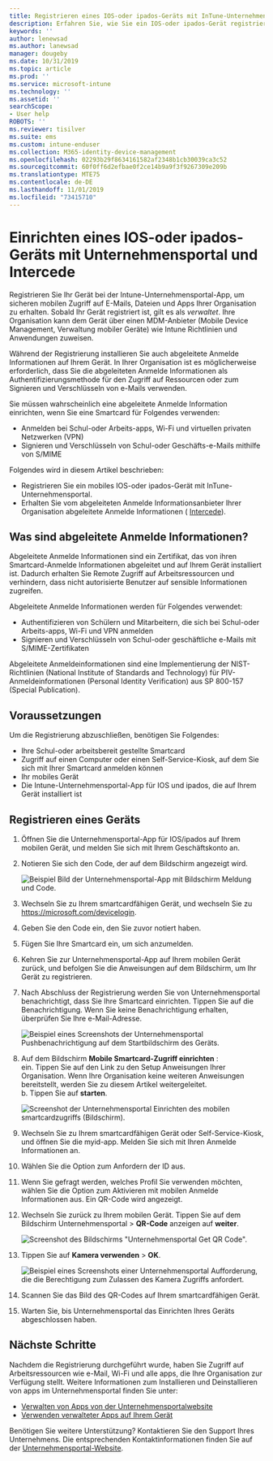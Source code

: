 ```yaml
---
title: Registrieren eines IOS-oder ipados-Geräts mit InTune-Unternehmensportal und Intercede
description: Erfahren Sie, wie Sie ein IOS-oder ipados-Gerät registrieren und die Authentifizierung abgeleiteter Anmelde Informationen mit Intercede einrichten.
keywords: ''
author: lenewsad
ms.author: lanewsad
manager: dougeby
ms.date: 10/31/2019
ms.topic: article
ms.prod: ''
ms.service: microsoft-intune
ms.technology: ''
ms.assetid: ''
searchScope:
- User help
ROBOTS: ''
ms.reviewer: tisilver
ms.suite: ems
ms.custom: intune-enduser
ms.collection: M365-identity-device-management
ms.openlocfilehash: 02293b29f8634161582af2348b1cb30039ca3c52
ms.sourcegitcommit: 60f0ff6d2efbae0f2ce14b9a9f3f9267309e209b
ms.translationtype: MTE75
ms.contentlocale: de-DE
ms.lasthandoff: 11/01/2019
ms.locfileid: "73415710"
---
```

# <a name="set-up-ios-or-ipados-device-with-company-portal-and-intercede"></a>Einrichten eines IOS-oder ipados-Geräts mit Unternehmensportal und Intercede

Registrieren Sie Ihr Gerät bei der Intune-Unternehmensportal-App, um sicheren mobilen Zugriff auf E-Mails, Dateien und Apps Ihrer Organisation zu erhalten.  Sobald Ihr Gerät registriert ist, gilt es als *verwaltet*. Ihre Organisation kann dem Gerät über einen MDM-Anbieter (Mobile Device Management, Verwaltung mobiler Geräte) wie Intune Richtlinien und Anwendungen zuweisen.  

Während der Registrierung installieren Sie auch abgeleitete Anmelde Informationen auf Ihrem Gerät. In Ihrer Organisation ist es möglicherweise erforderlich, dass Sie die abgeleiteten Anmelde Informationen als Authentifizierungsmethode für den Zugriff auf Ressourcen oder zum Signieren und Verschlüsseln von e-Mails verwenden. 

Sie müssen wahrscheinlich eine abgeleitete Anmelde Information einrichten, wenn Sie eine Smartcard für Folgendes verwenden:

* Anmelden bei Schul-oder Arbeits-apps, Wi-Fi und virtuellen privaten Netzwerken (VPN)
* Signieren und Verschlüsseln von Schul-oder Geschäfts-e-Mails mithilfe von S/MIME  

Folgendes wird in diesem Artikel beschrieben:  

* Registrieren Sie ein mobiles IOS-oder ipados-Gerät mit InTune-Unternehmensportal.  
* Erhalten Sie vom abgeleiteten Anmelde Informationsanbieter Ihrer Organisation abgeleitete Anmelde Informationen ( [Intercede](https://www.intercede.com/)).   


## <a name="what-are-derived-credentials"></a>Was sind abgeleitete Anmelde Informationen?  
Abgeleitete Anmelde Informationen sind ein Zertifikat, das von ihren Smartcard-Anmelde Informationen abgeleitet und auf Ihrem Gerät installiert ist. Dadurch erhalten Sie Remote Zugriff auf Arbeitsressourcen und verhindern, dass nicht autorisierte Benutzer auf sensible Informationen zugreifen.  

Abgeleitete Anmelde Informationen werden für Folgendes verwendet: 
* Authentifizieren von Schülern und Mitarbeitern, die sich bei Schul-oder Arbeits-apps, Wi-Fi und VPN anmelden
* Signieren und Verschlüsseln von Schul-oder geschäftliche e-Mails mit S/MIME-Zertifikaten  

Abgeleitete Anmeldeinformationen sind eine Implementierung der NIST-Richtlinien (National Institute of Standards and Technology) für PIV-Anmeldeinformationen (Personal Identity Verification) aus SP 800-157 (Special Publication).  

## <a name="prerequisites"></a>Voraussetzungen

 Um die Registrierung abzuschließen, benötigen Sie Folgendes:

* Ihre Schul-oder arbeitsbereit gestellte Smartcard
* Zugriff auf einen Computer oder einen Self-Service-Kiosk, auf dem Sie sich mit Ihrer Smartcard anmelden können
* Ihr mobiles Gerät
* Die Intune-Unternehmensportal-App für IOS und ipados, die auf Ihrem Gerät installiert ist


## <a name="enroll-device"></a>Registrieren eines Geräts  
1. Öffnen Sie die Unternehmensportal-App für IOS/ipados auf Ihrem mobilen Gerät, und melden Sie sich mit Ihrem Geschäftskonto an.  
2. Notieren Sie sich den Code, der auf dem Bildschirm angezeigt wird.  

    ![Beispiel Bild der Unternehmensportal-App mit Bildschirm Meldung und Code.](./media/copy-code-intercede.png)  
1. Wechseln Sie zu Ihrem smartcardfähigen Gerät, und wechseln Sie zu https://microsoft.com/devicelogin. 

1. Geben Sie den Code ein, den Sie zuvor notiert haben.
 
2. Fügen Sie Ihre Smartcard ein, um sich anzumelden.   

3. Kehren Sie zur Unternehmensportal-App auf Ihrem mobilen Gerät zurück, und befolgen Sie die Anweisungen auf dem Bildschirm, um Ihr Gerät zu registrieren.  
4. Nach Abschluss der Registrierung werden Sie von Unternehmensportal benachrichtigt, dass Sie Ihre Smartcard einrichten. Tippen Sie auf die Benachrichtigung. Wenn Sie keine Benachrichtigung erhalten, überprüfen Sie Ihre e-Mail-Adresse.   

    ![Beispiel eines Screenshots der Unternehmensportal Pushbenachrichtigung auf dem Startbildschirm des Geräts.](./media/action-required-in-app-intercede.png)  

5. Auf dem Bildschirm **Mobile Smartcard-Zugriff einrichten** :  
    ein. Tippen Sie auf den Link zu den Setup Anweisungen Ihrer Organisation. Wenn Ihre Organisation keine weiteren Anweisungen bereitstellt, werden Sie zu diesem Artikel weitergeleitet.  
    b. Tippen Sie auf **starten**.  

    ![Screenshot der Unternehmensportal Einrichten des mobilen smartcardzugriffs (Bildschirm).](./media/smart-card-info-intercede.png)  

6. Wechseln Sie zu Ihrem smartcardfähigen Gerät oder Self-Service-Kiosk, und öffnen Sie die myid-app. Melden Sie sich mit Ihren Anmelde Informationen an.  
7. Wählen Sie die Option zum Anfordern der ID aus. 
8. Wenn Sie gefragt werden, welches Profil Sie verwenden möchten, wählen Sie die Option zum Aktivieren mit mobilen Anmelde Informationen aus. Ein QR-Code wird angezeigt.  
9. Wechseln Sie zurück zu Ihrem mobilen Gerät. Tippen Sie auf dem Bildschirm Unternehmensportal > **QR-Code** anzeigen auf **weiter**.  

    ![Screenshot des Bildschirms "Unternehmensportal Get QR Code".](./media/get-qr-code-intercede.png) 
 
10. Tippen Sie auf **Kamera verwenden** > **OK**.  

    ![Beispiel eines Screenshots einer Unternehmensportal Aufforderung, die die Berechtigung zum Zulassen des Kamera Zugriffs anfordert.](./media/allow-cp-camera-access-intercede.png)  

11. Scannen Sie das Bild des QR-Codes auf Ihrem smartcardfähigen Gerät. 
12. Warten Sie, bis Unternehmensportal das Einrichten Ihres Geräts abgeschlossen haben.  

## <a name="next-steps"></a>Nächste Schritte  
Nachdem die Registrierung durchgeführt wurde, haben Sie Zugriff auf Arbeitsressourcen wie e-Mail, Wi-Fi und alle apps, die Ihre Organisation zur Verfügung stellt. Weitere Informationen zum Installieren und Deinstallieren von apps im Unternehmensportal finden Sie unter:

* [Verwalten von Apps von der Unternehmensportalwebsite](manage-apps-cpweb.md)  
* [Verwenden verwalteter Apps auf Ihrem Gerät](use-managed-apps-on-your-device-ios.md)  

Benötigen Sie weitere Unterstützung? Kontaktieren Sie den Support Ihres Unternehmens. Die entsprechenden Kontaktinformationen finden Sie auf der [Unternehmensportal-Website](https://go.microsoft.com/fwlink/?linkid=2010980).
